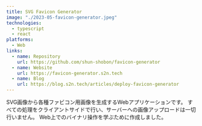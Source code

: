 ```yaml
---
title: SVG Favicon Generator
image: "./2023-05-favicon-generator.jpeg"
technologies:
  - typescript
  - react
platforms:
  - Web
links:
  - name: Repository
    url: https://github.com/shun-shobon/favicon-generator
  - name: Website
    url: https://favicon-generator.s2n.tech
  - name: Blog
    url: https://blog.s2n.tech/articles/deploy-favicon-generator
---
```


SVG画像から各種ファビコン用画像を生成するWebアプリケーションです。
すべての処理をクライアントサイドで行い、サーバーへの画像アップロードは一切行いません。
Web上でのバイナリ操作を学ぶために作成しました。
